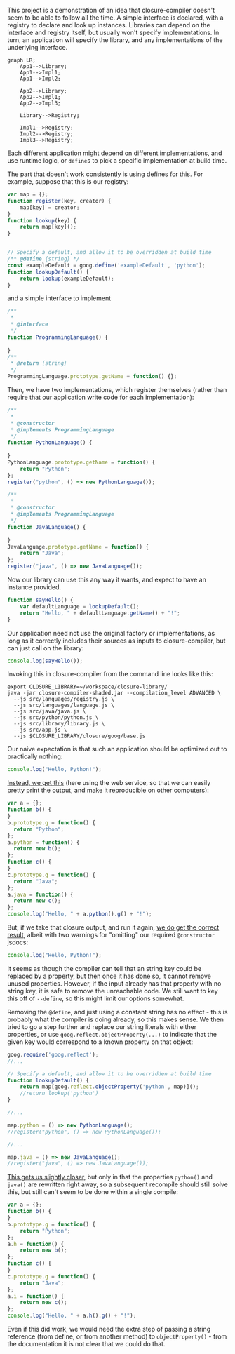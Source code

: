 This project is a demonstration of an idea that closure-compiler doesn't seem to be able to follow all the time. 
A simple interface is declared, with a registry to declare and look up instances. Libraries can depend on the interface
and registry itself, but usually won't specify implementations. In turn, an application will specify the library, and
any implementations of the underlying interface.

```mermaid
graph LR;
    App1-->Library;
    App1-->Impl1;
    App1-->Impl2;
    
    App2-->Library;
    App2-->Impl1;
    App2-->Impl3;
    
    Library-->Registry;

    Impl1-->Registry;
    Impl2-->Registry;
    Impl3-->Registry;

```
Each different application might depend on different implementations, and use runtime logic, or `define`s to pick a
specific implementation at build time. 

The part that doesn't work consistently is using defines for this. For example, suppose that this is our registry:
```javascript
var map = {};
function register(key, creator) {
    map[key] = creator;
}
function lookup(key) {
    return map[key]();
}


// Specify a default, and allow it to be overridden at build time
/** @define {string} */
const exampleDefault = goog.define('exampleDefault', 'python');
function lookupDefault() {
    return lookup(exampleDefault);
}
```
and a simple interface to implement
```javascript
/**
 * 
 * @interface
 */
function ProgrammingLanguage() {
    
}
/**
 * @return {string}
 */
ProgrammingLanguage.prototype.getName = function() {};
```

Then, we have two implementations, which register themselves (rather than require that our application write code for
each implementation):
```javascript
/**
 * 
 * @constructor
 * @implements ProgrammingLanguage
 */
function PythonLanguage() {
    
}
PythonLanguage.prototype.getName = function() {
    return "Python";
};
register("python", () => new PythonLanguage());
```
```javascript
/**
 *
 * @constructor
 * @implements ProgrammingLanguage
 */
function JavaLanguage() {
    
}
JavaLanguage.prototype.getName = function() {
    return "Java";
};
register("java", () => new JavaLanguage());
```

Now our library can use this any way it wants, and expect to have an instance provided.
```javascript
function sayHello() {
    var defaultLanguage = lookupDefault();
    return "Hello, " + defaultLanguage.getName() + "!";
}
```

Our application need not use the original factory or implementations, as long as it correctly includes their sources
as inputs to closure-compiler, but can just call on the library:

```javascript
console.log(sayHello());
```

Invoking this in closure-compiler from the command line looks like this:
```shell
export CLOSURE_LIBRARY=~/workspace/closure-library/
java -jar closure-compiler-shaded.jar --compilation_level ADVANCED \
  --js src/languages/registry.js \
  --js src/languages/language.js \
  --js src/java/java.js \
  --js src/python/python.js \
  --js src/library/library.js \
  --js src/app.js \
  --js $CLOSURE_LIBRARY/closure/goog/base.js
```

Our naive expectation is that such an application should be optimized out to practically nothing:
```javascript
console.log("Hello, Python!");
```

[Instead, we get this](https://closure-compiler.appspot.com/home#code%3D%252F%252F%2520%253D%253DClosureCompiler%253D%253D%250A%252F%252F%2520%2540compilation_level%2520ADVANCED_OPTIMIZATIONS%250A%252F%252F%2520%2540output_file_name%2520default.js%250A%252F%252F%2520%2540formatting%2520pretty_print%250A%252F%252F%2520%253D%253D%252FClosureCompiler%253D%253D%250Avar%2520map%2520%253D%2520%257B%257D%253B%250Afunction%2520register(key%252C%2520creator)%2520%257B%250A%2520%2520%2520%2520map%255Bkey%255D%2520%253D%2520creator%253B%250A%257D%250Afunction%2520lookup(key)%2520%257B%250A%2520%2520%2520%2520return%2520map%255Bkey%255D()%253B%250A%257D%250A%250A%250A%252F%252F%2520Specify%2520a%2520default%252C%2520and%2520allow%2520it%2520to%2520be%2520overridden%2520at%2520build%2520time%250A%252F**%2520%2540define%2520%257Bstring%257D%2520*%252F%250Aconst%2520exampleDefault%2520%253D%2520goog.define('exampleDefault'%252C%2520'python')%253B%250Afunction%2520lookupDefault()%2520%257B%250A%2520%2520%2520%2520return%2520lookup(exampleDefault)%250A%257D%250A%250A%252F**%250A%2520*%250A%2520*%2520%2540interface%250A%2520*%252F%250Afunction%2520ProgrammingLanguage()%2520%257B%250A%250A%257D%250AProgrammingLanguage.prototype.getName%2520%253D%2520function()%2520%257B%257D%253B%250A%250A%252F**%250A%2520*%2520%250A%2520*%2520%2540constructor%250A%2520*%252F%250Afunction%2520PythonLanguage()%2520%257B%250A%250A%257D%250A%250APythonLanguage.prototype.getName%2520%253D%2520function()%2520%257B%250A%2520%2520%2520%2520return%2520%2522Python%2522%253B%250A%257D%253B%250Aregister(%2522python%2522%252C%2520()%2520%253D%253E%2520new%2520PythonLanguage())%253B%250A%250A%252F**%250A%2520*%2520%250A%2520*%2520%2540constructor%250A%2520*%252F%250Afunction%2520JavaLanguage()%2520%257B%250A%250A%257D%250AJavaLanguage.prototype.getName%2520%253D%2520function()%2520%257B%250A%2520%2520%2520%2520return%2520%2522Java%2522%253B%250A%257D%253B%250Aregister(%2522java%2522%252C%2520()%2520%253D%253E%2520new%2520JavaLanguage())%253B%250A%250A%250Afunction%2520sayHello()%2520%257B%250A%2520%2520%2520%2520var%2520defaultLanguage%2520%253D%2520lookupDefault()%253B%250A%2520%2520%2520%2520return%2520%2522Hello%252C%2520%2522%2520%252B%2520defaultLanguage.getName()%2520%252B%2520%2522!%2522%253B%250A%257D%250A%250Aconsole.log(sayHello())%253B%250A) (here using the web service, so that we can easily pretty print the output, and make it
reproducible on other computers):
```javascript
var a = {};
function b() {
}
b.prototype.g = function() {
  return "Python";
};
a.python = function() {
  return new b();
};
function c() {
}
c.prototype.g = function() {
  return "Java";
};
a.java = function() {
  return new c();
};
console.log("Hello, " + a.python().g() + "!");
```

But, if we take that closure output, and run it again, [we do get the correct result](https://closure-compiler.appspot.com/home#code%3D%252F%252F%2520%253D%253DClosureCompiler%253D%253D%250A%252F%252F%2520%2540compilation_level%2520ADVANCED_OPTIMIZATIONS%250A%252F%252F%2520%2540output_file_name%2520default.js%250A%252F%252F%2520%2540formatting%2520pretty_print%250A%252F%252F%2520%253D%253D%252FClosureCompiler%253D%253D%250Avar%2520a%2520%253D%2520%257B%257D%253B%250Afunction%2520b()%2520%257B%250A%257D%250Ab.prototype.g%2520%253D%2520function()%2520%257B%250A%2520%2520return%2520%2522Python%2522%253B%250A%257D%253B%250Aa.python%2520%253D%2520function()%2520%257B%250A%2520%2520return%2520new%2520b()%253B%250A%257D%253B%250Afunction%2520c()%2520%257B%250A%257D%250Ac.prototype.g%2520%253D%2520function()%2520%257B%250A%2520%2520return%2520%2522Java%2522%253B%250A%257D%253B%250Aa.java%2520%253D%2520function()%2520%257B%250A%2520%2520return%2520new%2520c()%253B%250A%257D%253B%250Aconsole.log(%2522Hello%252C%2520%2522%2520%252B%2520a.python().g()%2520%252B%2520%2522!%2522)%253B%250A),
albeit with two warnings for "omitting" our required `@constructor` jsdocs:
```javascript
console.log("Hello, Python!");
```

It seems as though the compiler can tell that an string key could be replaced by a property, but then once it has done
so, it cannot remove unused properties. However, if the input already has that property with no string key, it is safe
to remove the unreachable code. We still want to key this off of `--define`, so this might limit our options somewhat.

Removing the `@define`, and just using a constant string has no effect - this is probably what the compiler is doing already,
so this makes sense. We then tried to go a step further and replace our string literals with either properties, or use
`goog.reflect.objectProperty(...)` to indicate that the given key would correspond to a known property on that object:
```javascript
goog.require('goog.reflect');
//...

// Specify a default, and allow it to be overridden at build time
function lookupDefault() {
    return map[goog.reflect.objectProperty('python', map)]();
    //return lookup('python')
}

//...

map.python = () => new PythonLanguage();
//register("python", () => new PythonLanguage());

//...

map.java = () => new JavaLanguage();
//register("java", () => new JavaLanguage());
```
[This gets us slightly closer](https://closure-compiler.appspot.com/home#code%3D%252F%252F%2520%253D%253DClosureCompiler%253D%253D%250A%252F%252F%2520%2540compilation_level%2520ADVANCED_OPTIMIZATIONS%250A%252F%252F%2520%2540output_file_name%2520default.js%250A%252F%252F%2520%2540formatting%2520pretty_print%250A%252F%252F%2520%2540use_closure_library%2520true%250A%252F%252F%2520%253D%253D%252FClosureCompiler%253D%253D%250Agoog.require('goog.reflect')%253B%250Avar%2520map%2520%253D%2520%257B%257D%253B%250Afunction%2520register(key%252C%2520creator)%2520%257B%250A%2520%2520%2520%2520map%255Bkey%255D%2520%253D%2520creator%253B%250A%257D%250Afunction%2520lookup(key)%2520%257B%250A%2520%2520%2520%2520return%2520map%255Bkey%255D()%253B%250A%257D%250A%250A%250A%252F%252F%2520Specify%2520a%2520default%252C%2520and%2520allow%2520it%2520to%2520be%2520overridden%2520at%2520build%2520time%250Afunction%2520lookupDefault()%2520%257B%250A%2520%2520%2520%2520return%2520map%255Bgoog.reflect.objectProperty('python'%252C%2520map)%255D()%253B%250A%2520%2520%2520%2520%252F%252Freturn%2520lookup('python')%250A%257D%250A%250A%252F**%250A%2520*%250A%2520*%2520%2540interface%250A%2520*%252F%250Afunction%2520ProgrammingLanguage()%2520%257B%250A%250A%257D%250A%252F**%250A%2520*%2520%2540returns%2520%257Bstring%257D%250A%2520*%252F%250AProgrammingLanguage.prototype.getName%2520%253D%2520function()%2520%257B%257D%253B%250A%250A%252F**%250A%2520*%250A%2520*%2520%2540constructor%250A%2520*%2520%2540implements%2520ProgrammingLanguage%250A%2520*%252F%250Afunction%2520PythonLanguage()%2520%257B%250A%250A%257D%250A%250APythonLanguage.prototype.getName%2520%253D%2520function()%2520%257B%250A%2520%2520%2520%2520return%2520%2522Python%2522%253B%250A%257D%253B%250Amap.python%2520%253D%2520()%2520%253D%253E%2520new%2520PythonLanguage()%253B%250A%252F%252Fregister(%2522python%2522%252C%2520()%2520%253D%253E%2520new%2520PythonLanguage())%253B%250A%250A%252F**%250A%2520*%250A%2520*%2520%2540constructor%250A%2520*%2520%2540implements%2520ProgrammingLanguage%250A%2520*%252F%250Afunction%2520JavaLanguage()%2520%257B%250A%250A%257D%250AJavaLanguage.prototype.getName%2520%253D%2520function()%2520%257B%250A%2520%2520%2520%2520return%2520%2522Java%2522%253B%250A%257D%253B%250Amap.java%2520%253D%2520()%2520%253D%253E%2520new%2520JavaLanguage()%253B%250A%252F%252Fregister(%2522java%2522%252C%2520()%2520%253D%253E%2520new%2520JavaLanguage())%253B%250A%250A%250Afunction%2520sayHello()%2520%257B%250A%2520%2520%2520%2520var%2520defaultLanguage%2520%253D%2520lookupDefault()%253B%250A%2520%2520%2520%2520return%2520%2522Hello%252C%2520%2522%2520%252B%2520defaultLanguage.getName()%2520%252B%2520%2522!%2522%253B%250A%257D%250A%250Aconsole.log(sayHello())%253B%250A), but only in that the properties `python()` and `java()` are rewritten right away, so a
subsequent recompile should still solve this, but still can't seem to be done within a single compile:
```javascript
var a = {};
function b() {
}
b.prototype.g = function() {
    return "Python";
};
a.h = function() {
    return new b();
};
function c() {
}
c.prototype.g = function() {
    return "Java";
};
a.i = function() {
    return new c();
};
console.log("Hello, " + a.h().g() + "!");
```

Even if this did work, we would need the extra step of passing a string reference (from define, or from another method)
to `objectProperty()` - from the documentation it is not clear that we could do that.
